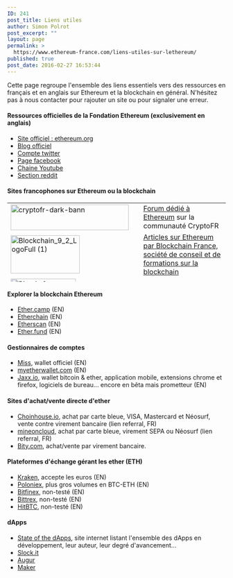 ```yaml
---
ID: 241
post_title: Liens utiles
author: Simon Polrot
post_excerpt: ""
layout: page
permalink: >
  https://www.ethereum-france.com/liens-utiles-sur-lethereum/
published: true
post_date: 2016-02-27 16:53:44
---
```

Cette page regroupe l'ensemble des liens essentiels vers des ressources en français et en anglais sur Ethereum et la blockchain en général. N'hésitez pas à nous contacter pour rajouter un site ou pour signaler une erreur.
<h4>Ressources officielles de la Fondation Ethereum (exclusivement en anglais)</h4>
<ul>
 	<li><a href="http://www.ethereum.org">Site officiel : ethereum.org</a></li>
 	<li><a href="https://blog.ethereum.org">Blog officiel</a></li>
 	<li><a href="https://twitter.com/ethereumproject">Compte twitter</a></li>
 	<li><a href="https://www.facebook.com/ethereumproject">Page facebook</a></li>
 	<li><a href="https://www.youtube.com/user/ethereumproject">Chaine Youtube</a></li>
 	<li><a href="https://www.reddit.com/r/ethereum">Section reddit</a></li>
</ul>
<h4>Sites francophones sur Ethereum ou la blockchain</h4>
<table style="height: 182px;">
<tbody>
<tr style="height: 52.0625px;">
<td style="width: 341px; height: 52.0625px;"><span style="font-size: 12pt;"><a href="http://www.cryptofr.com"><img class="aligncenter wp-image-584" src="https://www.ethereum-france.com/wp-content/uploads/2016/05/cryptofr-dark-bann-300x65.png" alt="cryptofr-dark-bann" width="272" height="59" /></a></span></td>
<td style="width: 341px; height: 52.0625px; text-align: left;"><span style="font-size: 12pt;"><a href="https://cryptofr.com/category/44/général">Forum dédié à Ethereum</a> sur la communauté CryptoFR</span></td>
</tr>
<tr style="height: 24px;">
<td style="width: 341px; height: 24px;"><span style="font-size: 12pt;"><a href="https://blockchainfrance.net/tag/ethereum/"><img class="aligncenter wp-image-709" src="https://www.ethereum-france.com/wp-content/uploads/2016/02/Blockchain_9_2_LogoFull-1-300x166.png" alt="Blockchain_9_2_LogoFull (1)" width="159" height="88" /></a></span></td>
<td style="width: 341px; height: 24px; text-align: left;"><span style="font-size: 12pt;"><a href="http://blockchainfrance.net/tag/ethereum/">Articles sur Ethereum par Blockchain France, société de conseil et de formations sur la blockchain</a></span></td>
</tr>
<tr style="height: 24px;">
<td style="width: 341px; height: 24px;"><span style="font-size: 12pt;"><a href="http://bitcoin.fr/"><img class="aligncenter wp-image-710 size-thumbnail" src="https://www.ethereum-france.com/wp-content/uploads/2016/02/Bitcoin.fr_-150x150.png" alt="Bitcoin.fr" width="150" height="150" /></a></span></td>
<td style="width: 341px; height: 24px; text-align: left;"><span style="font-size: 12pt;"><a href="https://bitcoin.fr">Bitcoin.fr, site de référence sur la blockchain Bitcoin</a></span></td>
</tr>
</tbody>
</table>
<h4>Explorer la blockchain Ethereum</h4>
<ul>
 	<li><a href="https://live.ether.camp">Ether.camp</a> (EN)</li>
 	<li><a href="https://etherchain.org">Etherchain</a> (EN)</li>
 	<li><a href="https://etherscan.io">Etherscan</a> (EN)</li>
 	<li><a href="http://ether.fund/explorer">Ether.fund</a> (EN)</li>
</ul>
<h4>Gestionnaires de comptes</h4>
<ul>
 	<li><a href="https://github.com/ethereum/mist/releases">Miss</a>, wallet officiel (EN)</li>
 	<li><a href="https://www.myetherwallet.com">myetherwallet.com</a> (EN)</li>
 	<li><a href="http://jaxx.io">Jaxx.io</a>, wallet bitcoin &amp; ether, application mobile, extensions chrome et firefox, logiciels de bureau... encore en bêta mais prometteur (EN)</li>
</ul>
<h4><strong>Sites d'achat/vente directe d'ether</strong></h4>
<ul>
 	<li><a href="https://www.coinhouse.io/r/15461">Choinhouse.io</a>, achat par carte bleue, VISA, Mastercard et Néosurf, vente contre virement bancaire (lien referral, FR)</li>
 	<li><a href="https://mineoncloud.com/fr/?s=01412604">mineoncloud</a>, achat par carte bleue, virement SEPA ou Néosurf (lien referral, FR)</li>
 	<li><a href="https://bity.com/dashboard/">Bity.com</a>, achat/vente par virement bancaire.</li>
</ul>
<h4>Plateformes d'échange gérant les ether (ETH)</h4>
<ul>
 	<li><a href="https://www.kraken.com">Kraken</a>, accepte les euros (EN)</li>
 	<li><a href="https://poloniex.com">Poloniex</a>, plus gros volumes en BTC-ETH (EN)</li>
 	<li><a href="https://www.bitfinex.com/">Bitfinex</a>, non-testé (EN)</li>
 	<li><a href="https://bittrex.com/">Bittrex</a>, non-testé (EN)</li>
 	<li><a href="https://hitbtc.com">HitBTC</a>, non-testé (EN)</li>
</ul>
<h4>dApps</h4>
<ul>
 	<li><span style="text-decoration: underline;"><a href="http://dapps.ethercasts.com/">State of the dApps</a></span>, site internet listant l'ensemble des dApps en développement, leur auteur, leur degré d'avancement...</li>
 	<li><span style="text-decoration: underline;"><a href="https://slock.it/">Slock.it</a></span></li>
 	<li><span style="text-decoration: underline;"><a href="http://www.augur.net/">Augur</a></span></li>
 	<li><span style="text-decoration: underline;"><a href="https://makerdao.com/">Maker</a></span></li>
</ul>
&nbsp;